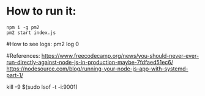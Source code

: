 # How to run it:
    npm i -g pm2
    pm2 start index.js

#How to see logs:
pm2 log 0



#References:
https://www.freecodecamp.org/news/you-should-never-ever-run-directly-against-node-js-in-production-maybe-7fdfaed51ec6/
https://nodesource.com/blog/running-your-node-js-app-with-systemd-part-1/


kill -9 $(sudo lsof -t -i:9001)
